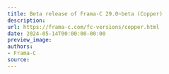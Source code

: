 ```yaml
---
title: Beta release of Frama-C 29.0~beta (Copper)
description:
url: https://frama-c.com/fc-versions/copper.html
date: 2024-05-14T00:00:00-00:00
preview_image:
authors:
- Frama-C
source:
---
```



